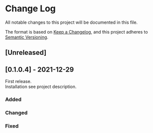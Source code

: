 
# Change Log
All notable changes to this project will be documented in this file.

The format is based on [Keep a Changelog](https://keepachangelog.com/en/1.0.0/),
and this project adheres to [Semantic Versioning](https://semver.org/spec/v2.0.0.html).

## [Unreleased] 
  
## [0.1.0.4] - 2021-12-29
First release.  
Installation see project description.

### Added
### Changed
### Fixed
 
